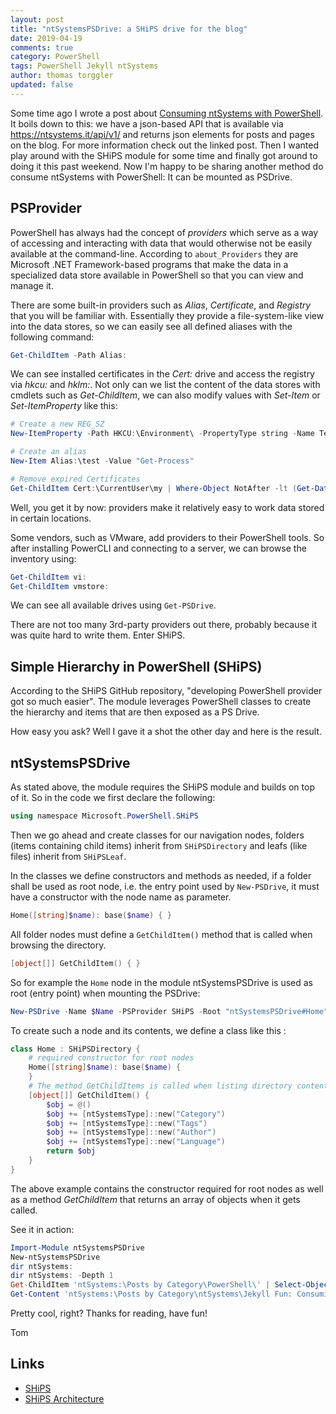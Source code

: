 ```yaml
---
layout: post
title: "ntSystemsPSDrive: a SHiPS drive for the blog"
date: 2019-04-19
comments: true
category: PowerShell
tags: PowerShell Jekyll ntSystems
author: thomas torggler
updated: false
---
```


Some time ago I wrote a post about [Consuming ntSystems with PowerShell](https://link). It boils down to this: we have a json-based API that is available via https://ntsystems.it/api/v1/ and returns json elements for posts and pages on the blog. For more information check out the linked post. Then I wanted play around with the SHiPS module for some time and finally got around to doing it this past weekend. Now I'm happy to be sharing another method do consume ntSystems with PowerShell: It can be mounted as PSDrive.

## PSProvider

PowerShell has always had the concept of _providers_ which serve as a way of accessing and interacting with data that would otherwise not be easily available at the command-line. According to `about_Providers` they are Microsoft .NET Framework-based programs that make the data in a specialized data store available in PowerShell so that you can view and manage it.

There are some built-in providers such as _Alias_, _Certificate_, and _Registry_ that you will be familiar with. Essentially they provide a file-system-like view into the data stores, so we can easily see all defined aliases with the following command:

```powershell
Get-ChildItem -Path Alias:
```

We can see installed certificates in the _Cert:_ drive and access the registry via _hkcu:_ and _hklm:_. Not only can we list the content of the data stores with cmdlets such as _Get-ChildItem_, we can also modify values with _Set-Item_ or _Set-ItemProperty_ like this:

```powershell
# Create a new REG_SZ 
New-ItemProperty -Path HKCU:\Environment\ -PropertyType string -Name TestPS -Value "test pwsh"

# Create an alias
New-Item Alias:\test -Value "Get-Process"

# Remove expired Certificates
Get-ChildItem Cert:\CurrentUser\my | Where-Object NotAfter -lt (Get-Date) | Remove-Item
```

Well, you get it by now: providers make it relatively easy to work data stored in certain locations.

Some vendors, such as VMware, add providers to their PowerShell tools. So after installing PowerCLI and connecting to a server, we can browse the inventory using: 

```powershell
Get-ChildItem vi:
Get-ChildItem vmstore:
```

We can see all available drives using `Get-PSDrive`.

There are not too many 3rd-party providers out there, probably because it was quite hard to write them. Enter SHiPS.


## Simple Hierarchy in PowerShell (SHiPS)

According to the SHiPS GitHub repository, "developing PowerShell provider got so much easier". The module leverages PowerShell classes to create the hierarchy and items that are then exposed as a PS Drive.

How easy you ask? Well I gave it a shot the other day and here is the result.
    

## ntSystemsPSDrive

As stated above, the module requires the SHiPS module and builds on top of it. So in the code we first declare the following:

```powershell
using namespace Microsoft.PowerShell.SHiPS
```

Then we go ahead and create classes for our navigation nodes, folders (items containing child items) inherit from `SHiPSDirectory` and leafs (like files) inherit from `SHiPSLeaf`. 

In the classes we define constructors and methods as needed, if a folder shall be used as root node, i.e. the entry point used by `New-PSDrive`, it must have a constructor with the node name as parameter.

```powershell
Home([string]$name): base($name) { }
```

All folder nodes must define a `GetChildItem()` method that is called when browsing the directory.

```powershell
[object[]] GetChildItem() { }
```

So for example the `Home` node in the module ntSystemsPSDrive is used as root (entry point) when mounting the PSDrive:

```powershell
New-PSDrive -Name $Name -PSProvider SHiPS -Root "ntSystemsPSDrive#Home" -Scope Global -ErrorAction Stop
```

To create such a node and its contents, we define a class like this :

```powershell
class Home : SHiPSDirectory {
    # required constructor for root nodes
    Home([string]$name): base($name) {
    }
    # The method GetChildItems is called when listing directory content
    [object[]] GetChildItem() {
        $obj = @()
        $obj += [ntSystemsType]::new("Category")
        $obj += [ntSystemsType]::new("Tags")
        $obj += [ntSystemsType]::new("Author")
        $obj += [ntSystemsType]::new("Language")
        return $obj
    }
}
```

The above example contains the constructor required for root nodes as well as a method _GetChildItem_ that returns an array of objects when it gets called.

See it in action: 

```powershell
Import-Module ntSystemsPSDrive
New-ntSystemsPSDrive
dir ntSystems:
dir ntSystems: -Depth 1
Get-ChildItem 'ntSystems:\Posts by Category\PowerShell\' | Select-Object -Property name,url
Get-Content 'ntSystems:\Posts by Category\ntSystems\Jekyll Fun: Consuming ntSystems with PowerShell' 
```

Pretty cool, right? Thanks for reading, have fun!

Tom


## Links

 - [SHiPS](https://github.com/powershell/ships/)
 - [SHiPS Architecture](https://github.com/PowerShell/SHiPS/blob/development/docs/Design.md)